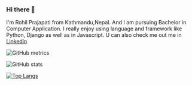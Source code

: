 ### Hi there 👋

I'm Rohil Prajapati from Kathmandu,Nepal. And I am pursuing Bachelor in Computer Application. I really enjoy using language and framework like Python, Django as well as in Javascript. U can also check me out me in [Linkedin](https://www.linkedin.com/in/rohilprajapati/)

![GitHub metrics](https://metrics.lecoq.io/RohilPrajapati)  

![GitHub stats](https://github-readme-stats.vercel.app/api?username=RohilPrajapati&show_icons=true)  


[![Top Langs](https://github-readme-stats.vercel.app/api/top-langs/?username=RohilPrajapati)](https://github.com/anuraghazra/github-readme-stats)
